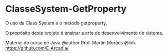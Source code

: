 ClasseSystem-GetProperty
========================

O uso da Class System e o método getproperty.

O propósito deste projeto é ensinar a arte de desenvolvimento de sistema. 

Material do curso de Java 
@author Prof. Martin Morães 
@link https://github.com/E-Arcadia/ 

